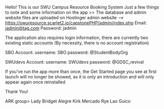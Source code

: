 Hello! This is our SWU Campus Resource Booking System
Just a few things to note and some information on the app >>
The database and admin website files are uploaded on Hostinger 
   admin website -->  https://swuresource.scarlet2.io/capstonePHP/admin/index.php
   Email:      jadmin@tag.com
   Password:   jadmin

The application also requires login information, there 
are currently two existing static accounts 
(By necessity, there is no account registration)

SBO Account:
username: SBO
password: @StudentBodyOrg

SWUdevs Account:
username: SWUdevs
password: @GDSC_revival

If you've run the app more than once, the Get Started page you
see at first launch will no longer be showed, as it is only
an introduction and will only appear again once reinstalled

Thank You!

ARK group>
Lady Bridget Alegre
Kirk Mercado
Rye Lao Guico
